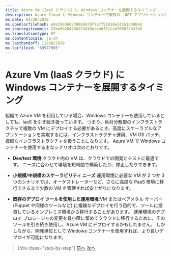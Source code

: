 ```yaml
---
title: Azure Vm (IaaS クラウド) に Windows コンテナーを展開するタイミング
description: Azure Cloud と Windows コンテナーで既存の .NET アプリケーションを最新化する | Azure VM (IaaS クラウド) に Windows コンテナーをデプロイするタイミング
ms.date: 04/28/2018
ms.openlocfilehash: e9a2903662306b607977a7751018e24161ab80ab
ms.sourcegitcommit: 22be09204266253d45ece46f51cc6f080f2b3fd6
ms.translationtype: HT
ms.contentlocale: ja-JP
ms.lasthandoff: 11/08/2019
ms.locfileid: "69577905"
---
```

# <a name="when-to-deploy-windows-containers-to-azure-vms-iaas-cloud"></a>Azure Vm (IaaS クラウド) に Windows コンテナーを展開するタイミング

組織で Azure VM を利用している場合、Windows コンテナーも使用しているとしても、IaaS を引き続き扱っています。 つまり、負荷分散型のインフラストラクチャで複数の VM にデプロイする必要があるとき、高度にスケーラブルなアプリケーションを実現するには、インフラストラクチャ運用、VM OS パッチ、複雑なインフラストラクチャを扱うことになります。 Azure VM で Windows コンテナーを使用する主なシナリオは次のとおりです。

- **Dev/test 環境**:クラウド内の VM は、クラウドでの開発とテストに最適です。 ニーズに合わせて環境を短時間で構築したり、停止したりできます。

- **小規模/中規模のスケーラビリティ ニーズ**:運用環境に必要な VM が 2 つか 3 つのシナリオでは、オーケストレーターなど、さらに高度な PaaS 環境に移行できるまで少数の VM を管理すれば安上がりになります。

- **既存のデプロイ ツールを使用した運用環境**:VM またはベアメタル サーバー (Puppet や同様のツールなど) に複雑なデプロイを行う目的で、ツールに投資しているオンプレミス環境から移行することがあります。 運用環境のデプロイ プロシージャの変更を最小限に留めてクラウドに移行するために、そのツールを引き続き使用し、Azure VM にデプロイするかもしれません。 しかしながら、開発単位として Windows コンテナーを使用すれば、より良いデプロイが可能になります。

>[!div class="step-by-step"]
>[前へ](when-to-deploy-windows-containers-in-your-on-premises-iaas-vm-infrastructure.md)
>[次へ](when-to-deploy-windows-containers-to-azure-container-instances-ACI.md)
